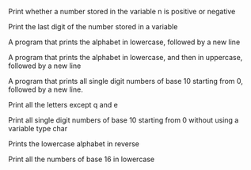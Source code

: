 Print whether a number stored in the variable n is positive or negative

Print the last digit of the number stored in a variable 

A program that prints the alphabet in lowercase, followed by a new line

A program that prints the alphabet in lowercase, and then in uppercase, followed by a new line

A program that prints all single digit numbers of base 10 starting from 0, followed by a new line.

Print all the letters except q and e

Print all single digit numbers of base 10 starting from 0 without using a variable type char

Prints the lowercase alphabet in reverse

Print all the numbers of base 16 in lowercase
